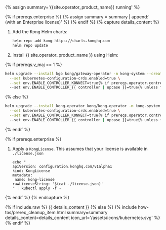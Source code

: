 {% assign summary='{{site.operator_product_name}} running' %}

{% if prereqs.enterprise %}
{% assign summary = summary | append:' (with an Enterprise license)' %}
{% endif %}
{% capture details_content %}

1. Add the Kong Helm charts:

   ```bash
   helm repo add kong https://charts.konghq.com
   helm repo update
   ```

1. Install {{ site.operator_product_name }} using Helm:

{% if prereqs.v_maj == 1 %}

   ```bash
   helm upgrade --install kgo kong/gateway-operator -n kong-system --create-namespace \
     --set kubernetes-configuration-crds.enabled=true \
     --set env.ENABLE_CONTROLLER_KONNECT=true{% if prereqs.operator.controllers %} \{% for controller in prereqs.operator.controllers %}
     --set env.ENABLE_CONTROLLER_{{ controller | upcase }}=true{% unless forloop.last %} \{% endunless %}{% endfor %}{% endif %}
   ```

{% else %}

   ```bash
   helm upgrade --install kong-operator kong/kong-operator -n kong-system --create-namespace \
     --set kubernetes-configuration-crds.enabled=true \
     --set env.ENABLE_CONTROLLER_KONNECT=true{% if prereqs.operator.controllers %} \{% for controller in prereqs.operator.controllers %}
     --set env.ENABLE_CONTROLLER_{{ controller | upcase }}=true{% unless forloop.last %} \{% endunless %}{% endfor %}{% endif %}
   ```

{% endif %}

{% if prereqs.enterprise %}
1. Apply a `KongLicense`. This assumes that your license is available in `./license.json`

   ```
   echo "
   apiVersion: configuration.konghq.com/v1alpha1
   kind: KongLicense
   metadata:
    name: kong-license
   rawLicenseString: '$(cat ./license.json)'
   " | kubectl apply -f -
   ```
{% endif %}
{% endcapture %}

{% if include.raw %}
{{ details_content }}
{% else %}
{% include how-tos/prereq_cleanup_item.html summary=summary details_content=details_content icon_url='/assets/icons/kubernetes.svg' %}
{% endif %}
